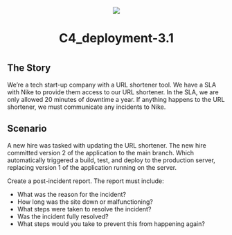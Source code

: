 <p align="center">
<img src="https://github.com/kura-labs-org/kuralabs_deployment_1/blob/main/Kuralogo.png">
</p>
<h1 align="center">C4_deployment-3.1<h1> 

The Story
-----------------------------------------
We’re a tech start-up company with a URL shortener tool. We have a SLA with Nike to provide them access to our URL shortener. In the SLA, we are only allowed 20 minutes of downtime a year. If anything happens to the URL shortener, we must communicate any incidents to Nike.
 
Scenario
-----------------------------------------
A new hire was tasked with updating the URL shortener. The new hire committed version 2 of the application to the main branch. Which automatically triggered a build, test, and deploy to the production server, replacing version 1 of the application running on the server.


Create a post-incident report. The report must include:
- What was the reason for the incident?
- How long was the site down or malfunctioning?
- What steps were taken to resolve the incident?
- Was the incident fully resolved?
- What steps would you take to prevent this from happening again?

  
